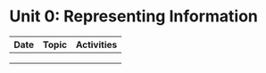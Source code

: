 # Unit 0: Representing Information

| **Date** | **Topic**                                                          | **Activities** |
|----------|--------------------------------------------------------------------|----------------|
|          |                                                                    |                |
|          |                                                                    |                |
|          |                                                                    |                |